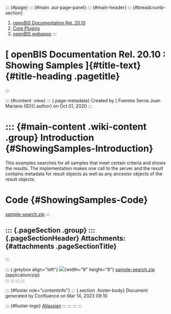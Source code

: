 ::: {#page}
::: {#main .aui-page-panel}
::: {#main-header}
::: {#breadcrumb-section}
1.  [openBIS Documentation Rel. 20.10](index.html)
2.  [Core Plugins](Core-Plugins_53745960.html)
3.  [openBIS webapps](openBIS-webapps_53745961.html)
:::

[ openBIS Documentation Rel. 20.10 : Showing Samples ]{#title-text} {#title-heading .pagetitle}
===================================================================
:::

::: {#content .view}
::: {.page-metadata}
Created by [ Fuentes Serna Juan Mariano (ID)]{.author} on Oct 01, 2020
:::

::: {#main-content .wiki-content .group}
Introduction {#ShowingSamples-Introduction}
============

This examples searches for all samples that meet certain criteria and
shows the results. The implementation makes one call to the server and
the result contains metadata for result objects as well as any ancestor
objects of the result objects. 

Code {#ShowingSamples-Code}
====

[sample-search.zip](attachments/53745947/53746214.zip)
:::

::: {.pageSection .group}
::: {.pageSectionHeader}
Attachments: {#attachments .pageSectionTitle}
------------
:::

::: {.greybox align="left"}
![](images/icons/bullet_blue.gif){width="8" height="8"}
[sample-search.zip](attachments/53745947/53746214.zip)
(application/zip)\
:::
:::
:::
:::

::: {#footer role="contentinfo"}
::: {.section .footer-body}
Document generated by Confluence on Mar 14, 2023 09:10

::: {#footer-logo}
[Atlassian](https://www.atlassian.com/)
:::
:::
:::
:::
